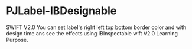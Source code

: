 # PJLabel-IBDesignable


SWIFT V2.0 You can set label's right left top bottom border color and with design
time ans see the effects using IBInspectable wift V2.0 Learning Purpose.
